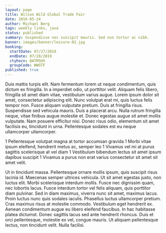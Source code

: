 ```yaml
---
layout: page
title: Wilson Wild Global Trade Fair
date: 2016-05-24
author: Michael Berg
tags: weekly links, java
status: published
summary: Suspendisse nec suscipit mauris. Sed non tortor ac nibh.
banner: images/banner/leisure-02.jpg
booking:
  startDate: 07/27/2019
  endDate: 07/28/2019
  ctyhocn: BATMSHX
  groupCode: WWGTF
published: true
---
```

Duis mattis turpis elit. Nam fermentum lorem ut neque condimentum, quis dictum ex fringilla. In a imperdiet odio, ut porttitor velit. Aliquam felis libero, fringilla sit amet diam vitae, vestibulum varius augue. Lorem ipsum dolor sit amet, consectetur adipiscing elit. Nunc volutpat erat mi, quis luctus felis tempor non. Fusce aliquam vulputate pretium. Duis at fringilla risus. Suspendisse sed vehicula mauris. Duis a placerat arcu. Nulla rutrum fringilla neque, vitae finibus augue molestie et. Donec egestas augue sit amet mollis vulputate. Nam posuere efficitur nisi. Donec risus odio, elementum sit amet facilisis eu, tincidunt in urna. Pellentesque sodales est eu neque ullamcorper ullamcorper.

1 Pellentesque volutpat magna at tortor accumsan gravida
1 Morbi vitae ipsum eleifend, hendrerit metus ac, semper leo
1 Vivamus vel mi at purus sagittis scelerisque at vel diam
1 Vestibulum bibendum lectus sit amet ipsum dapibus suscipit
1 Vivamus a purus non erat varius consectetur sit amet sit amet velit.

Ut in tincidunt massa. Pellentesque ornare mollis ipsum, quis suscipit risus lacinia id. Maecenas semper ultrices vehicula. Ut sit amet egestas justo, non luctus elit. Morbi scelerisque interdum mollis. Fusce nec dignissim quam, nec lobortis lacus. Fusce interdum tortor vel felis aliquam, quis porttitor diam pulvinar. Sed in diam maximus, viverra nunc sit amet, maximus lacus. Proin luctus nunc quis sodales iaculis. Phasellus luctus ullamcorper pretium.
Cras maximus risus at molestie commodo. Vestibulum eget hendrerit ex. Aenean condimentum augue eu libero eleifend faucibus. In hac habitasse platea dictumst. Donec sagittis lacus sed ante hendrerit rhoncus. Duis et orci pellentesque, molestie ex vel, congue mauris. Ut aliquam pellentesque lectus, non tincidunt velit. Nulla facilisi.
